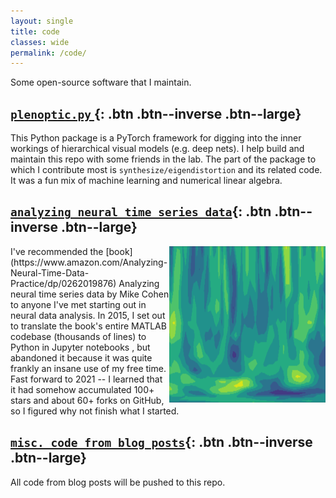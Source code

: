 ```yaml
---
layout: single
title: code
classes: wide
permalink: /code/
---
```


Some open-source software that I maintain.

## [<i class="fab fa-github"></i> ``plenoptic.py`` ](https://github.com/LabForComputationalVision/plenoptic){: .btn .btn--inverse .btn--large} 

This Python package is a PyTorch framework for digging into the inner workings of hierarchical visual models (e.g. deep nets).
I help build and maintain this repo with some friends in the lab.
The part of the package to which I contribute most is ``synthesize/eigendistortion`` and its related code. It was a fun mix of machine learning and numerical linear algebra.


## [<i class="fab fa-github"></i> ``analyzing neural time series data``](https://github.com/lyndond/Analyzing_Neural_Time_Series){: .btn .btn--inverse .btn--large}
 <img src="/assets/code_page/ants.png" alt="" width="250" height="250" style="float:right">
I've recommended the [book](https://www.amazon.com/Analyzing-Neural-Time-Data-Practice/dp/0262019876) Analyzing neural time series data by Mike Cohen to anyone I've met starting out in neural data analysis. 
In 2015, I set out to translate the book's entire MATLAB codebase (thousands of lines) to Python in Jupyter notebooks , but abandoned it because it was quite frankly an insane use of my free time. Fast forward to 2021 -- I learned that it had somehow accumulated 100+ stars and about 60+ forks on GitHub, so I figured why not finish what I started. 


## [<i class="fab fa-github"></i> ``misc. code from blog posts``](https://github.com/lyndond/lyndond.github.io/tree/master/code){: .btn .btn--inverse .btn--large} 
All code from blog posts will be pushed to this repo.

